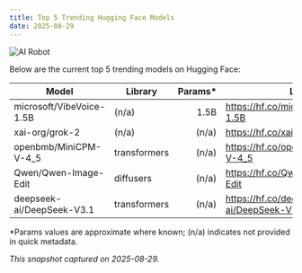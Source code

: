 ```yaml
---
title: Top 5 Trending Hugging Face Models
date: 2025-08-29
---
```


![AI Robot](/robot.webp)

Below are the current top 5 trending models on Hugging Face:

| Model | Library | Params* | Link |
|-------|---------|--------:|------|
| microsoft/VibeVoice-1.5B | (n/a) | 1.5B | https://hf.co/microsoft/VibeVoice-1.5B |
| xai-org/grok-2 | (n/a) | (n/a) | https://hf.co/xai-org/grok-2 |
| openbmb/MiniCPM-V-4_5 | transformers | (n/a) | https://hf.co/openbmb/MiniCPM-V-4_5 |
| Qwen/Qwen-Image-Edit | diffusers | (n/a) | https://hf.co/Qwen/Qwen-Image-Edit |
| deepseek-ai/DeepSeek-V3.1 | transformers | (n/a) | https://hf.co/deepseek-ai/DeepSeek-V3.1 |

*Params values are approximate where known; (n/a) indicates not provided in quick metadata.

_This snapshot captured on 2025-08-29._
